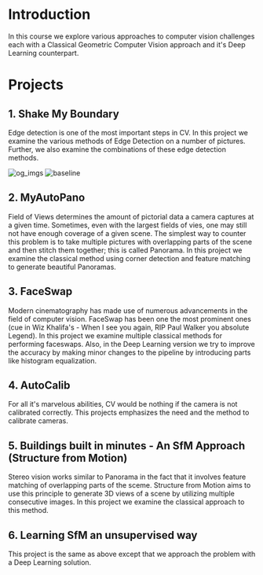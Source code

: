 # Introduction

In this course we explore various approaches to computer vision challenges each with a Classical Geometric Computer Vision approach and it's Deep Learning counterpart.

# Projects

## 1. Shake My Boundary

Edge detection is one of the most important steps in CV. In this project we examine the various methods of Edge Detection on a number of pictures. Further, we also examine the combinations of these edge detection methods.

![og_imgs](https://user-images.githubusercontent.com/35636842/218597493-6969f533-1134-48a9-a085-1deaf7ce89ef.gif)
![baseline](https://user-images.githubusercontent.com/35636842/218597491-6745a414-5fd5-4c87-879c-1431f5b60c81.gif)

## 2. MyAutoPano

Field of Views determines the amount of pictorial data a camera captures at a given time. Sometimes, even with the largest fields of vies, one may still not have enough coverage of a given scene. The simplest way to counter this problem is to take multiple pictures with overlapping parts of the scene and then stitch them together; this is called Panorama. In this project we examine the classical method using corner detection and feature matching to generate beautiful Panoramas.

## 3. FaceSwap

Modern cinematography has made use of numerous advancements in the field of computer vision. FaceSwap has been one the most prominent ones (cue in Wiz Khalifa's - When I see you again, RIP Paul Walker you absolute Legend). In this project we examine multiple classical methods for performing faceswaps. Also, in the Deep Learning version we try to improve the accuracy by making minor changes to the pipeline by introducing parts like histogram equalization.

## 4. AutoCalib

For all it's marvelous abilities, CV would be nothing if the camera is not calibrated correctly. This projects emphasizes the need and the method to calibrate cameras.

## 5. Buildings built in minutes - An SfM Approach (Structure from Motion)

Stereo vision works similar to Panorama in the fact that it involves feature matching of overlapping parts of the sceme. Structure from Motion aims to use this principle to generate 3D views of a scene by utilizing multiple consecutive images. In this project we examine the classical approach to this method.

## 6. Learning SfM an unsupervised way

This project is the same as above except that we approach the problem with a Deep Learning solution.

